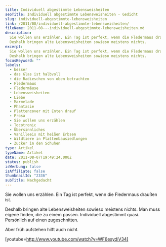 ```yaml
---
title: Individuell abgestimmte Lebensweisheiten
seoTitle: Individuell abgestimmte Lebensweisheiten - Gedicht
slug: individuell-abgestimmte-lebensweisheiten
link: /2011/08/individuell-abgestimmte-lebensweisheiten/
fileName: 2011-08---individuell-abgestimmte-lebensweisheiten.md
description:
  Sie wollen uns erzählen. Ein Tag ist perfekt, wenn die Fledermaus draußen ist.
  Deshalb bringen alte Lebensweisheiten sowieso meistens nichts.
excerpt:
  Sie wollen uns erzählen. Ein Tag ist perfekt, wenn die Fledermaus draußen ist.
  Deshalb bringen alte Lebensweisheiten sowieso meistens nichts.
focusKeyword: ""
labels:
  - besser
  - das Glas ist halbvoll
  - die Radieschen von oben betrachten
  - Fledermaus
  - Fledermäuse
  - Lebensweisheiten
  - Liebe
  - Marmelade
  - Phantasie
  - Plattencover mit Enten drauf
  - Prosa
  - Sie wollen uns erzählen
  - Tocotronic
  - Übersinnliches
  - Vanilleeis mit heißen Erbsen
  - Wildtiere in Plattenbausiedlungen
  - Zucker in den Schuhen
type: Artikel
typeName: Artikel
date: 2011-08-07T19:49:24.000Z
status: publish
isWerbung: false
isAffiliate: false
thumbnailId: "2336"
subTitle: Nachgedacht
---
```


Sie wollen uns erzählen. Ein Tag ist perfekt, wenn die Fledermaus draußen ist.

Deshalb bringen alte Lebensweisheiten sowieso meistens nichts. Man muss eigene
finden, die zu einem passen. Individuell abgestimmt quasi. Persönlich auf einen
zugeschnitten.

Aber früh aufstehen hilft auch nicht.

[youtube=http://www.youtube.com/watch?v=WF6esydiV34]
